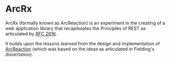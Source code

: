 # ArcRx
ArcRx (formally known as ArcReaction) is an experiment in the creating of a web application library that recapitulates the Principles of REST as articulated by  [RFC 2616](https://tools.ietf.org/html/rfc2616).

It builds upon the lessons learned from the design and implementation of [ArcReaction](https://github.com/noblethrasher/OkExample/tree/master/Projects/ArcReaction) (which was based on the ideas as articulated in Fielding's dissertation).

